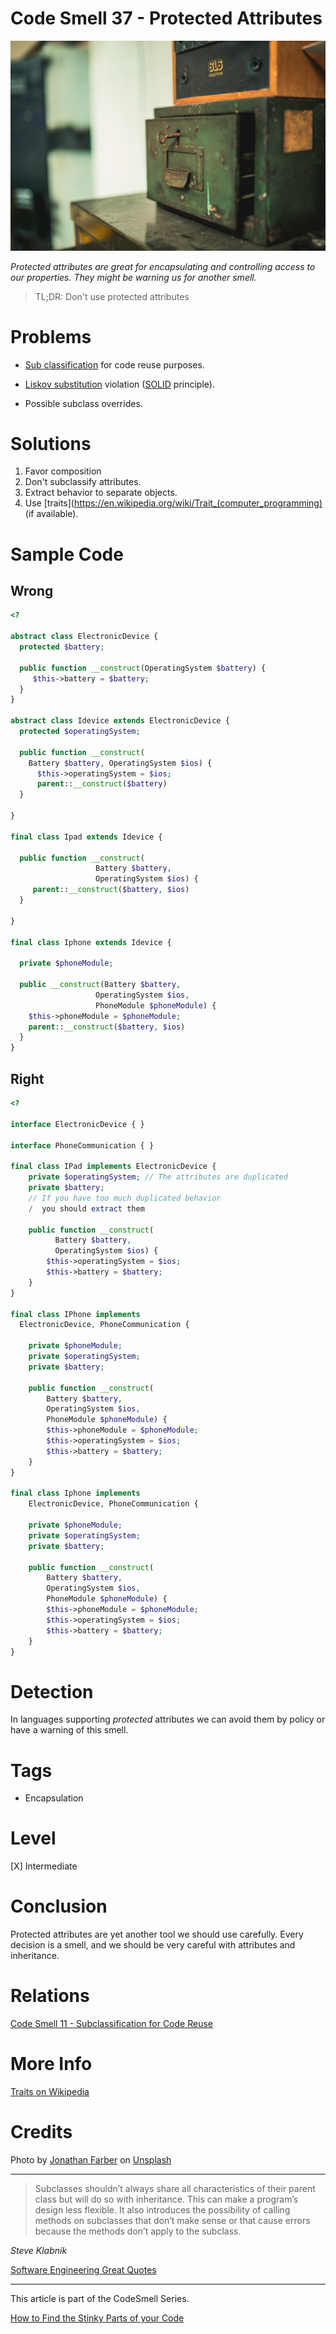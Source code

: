 # Code Smell 37 - Protected Attributes

![Code Smell 37 - Protected Attributes](Code%20Smell%2037%20-%20Protected%20Attributes.jpg)

*Protected attributes are great for encapsulating and controlling access to our properties. They might be warning us for another smell.*

> TL;DR: Don't use protected attributes

# Problems

- [Sub classification](https://github.com/mcsee/Software-Design-Articles/tree/main/Articles/Code%20Smells/Code%20Smell%2011%20-%20Subclassification%20for%20Code%20Reuse/readme.md) for code reuse purposes.

- [Liskov substitution](https://en.wikipedia.org/wiki/Liskov_substitution_principle) violation ([SOLID](https://en.wikipedia.org/wiki/SOLID) principle).

- Possible subclass overrides.

# Solutions

1. Favor composition
2. Don't subclassify attributes.
3. Extract behavior to separate objects.
4. Use [traits](https://en.wikipedia.org/wiki/Trait_(computer_programming) (if available).

# Sample Code

## Wrong

<!-- [Gist Url](https://gist.github.com/mcsee/b599977d400cf92eda495f5f5011fb97) -->

```php
<?

abstract class ElectronicDevice {
  protected $battery;

  public function __construct(OperatingSystem $battery) {
     $this->battery = $battery;
  }
}

abstract class Idevice extends ElectronicDevice {
  protected $operatingSystem;

  public function __construct(
    Battery $battery, OperatingSystem $ios) {
      $this->operatingSystem = $ios;
      parent::__construct($battery)
  }

}

final class Ipad extends Idevice {

  public function __construct(
                   Battery $battery,
                   OperatingSystem $ios) {
     parent::__construct($battery, $ios)
  }

}

final class Iphone extends Idevice {

  private $phoneModule;
 
  public __construct(Battery $battery, 
                   OperatingSystem $ios,
                   PhoneModule $phoneModule) {
    $this->phoneModule = $phoneModule;
    parent::__construct($battery, $ios)
  }
}
```

## Right

<!-- [Gist Url](https://gist.github.com/mcsee/def8678faff1e1952e7ad43b70f1b6da) -->

```php
<?

interface ElectronicDevice { }

interface PhoneCommunication { }

final class IPad implements ElectronicDevice {
    private $operatingSystem; // The attributes are duplicated
    private $battery; 
    // If you have too much duplicated behavior 
    /  you should extract them

    public function __construct(
          Battery $battery, 
          OperatingSystem $ios) {
        $this->operatingSystem = $ios;
        $this->battery = $battery;
    }
}

final class IPhone implements
  ElectronicDevice, PhoneCommunication {
    
    private $phoneModule;
    private $operatingSystem;
    private $battery;

    public function __construct(
        Battery $battery, 
        OperatingSystem $ios,
        PhoneModule $phoneModule) {
        $this->phoneModule = $phoneModule;
        $this->operatingSystem = $ios;
        $this->battery = $battery;
    }
}

final class Iphone implements 
    ElectronicDevice, PhoneCommunication {

    private $phoneModule;
    private $operatingSystem;
    private $battery;

    public function __construct(
        Battery $battery, 
        OperatingSystem $ios,
        PhoneModule $phoneModule) {
        $this->phoneModule = $phoneModule;
        $this->operatingSystem = $ios;
        $this->battery = $battery;
    }
}
```

# Detection

In languages supporting *protected* attributes we can avoid them by policy or have a warning of this smell.

# Tags

- Encapsulation

# Level

[X] Intermediate

# Conclusion

Protected attributes are yet another tool we should use carefully. Every decision is a smell, and we should be very careful with attributes and inheritance.

# Relations

[Code Smell 11 - Subclassification for Code Reuse](https://github.com/mcsee/Software-Design-Articles/tree/main/Articles/Code%20Smells/Code%20Smell%2011%20-%20Subclassification%20for%20Code%20Reuse/readme.md)

# More Info

[Traits on Wikipedia](https://en.wikipedia.org/wiki/Trait_%28computer_programming%29)

# Credits

Photo by [Jonathan Farber](https://unsplash.com/@farber) on [Unsplash](https://unsplash.com/s/photos/safe-box)

* * *

> Subclasses shouldn’t always share all characteristics of their parent class but will do so with inheritance. This can make a program’s design less flexible. It also introduces the possibility of calling methods on subclasses that don’t make sense or that cause errors because the methods don’t apply to the subclass.

_Steve Klabnik_

[Software Engineering Great Quotes](https://github.com/mcsee/Software-Design-Articles/tree/main/Articles/Quotes/Software%20Engineering%20Great%20Quotes/readme.md)

* * *

This article is part of the CodeSmell Series.

[How to Find the Stinky Parts of your Code](https://github.com/mcsee/Software-Design-Articles/tree/main/Articles/Code%20Smells/How%20to%20Find%20the%20Stinky%20parts%20of%20your%20Code/readme.md)